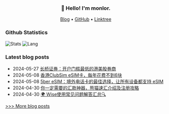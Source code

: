 
<h3 align="center">👋 Hello! I'm monlor.</h3>

<p align="center">
  <a href="https://www.monlor.com">Blog</a> •
  <a href="https://github.com/monlor">GitHub</a> •
  <a href="https://linktr.ee/monlor">Linktree</a>
</p>

### Github Statistics

![Stats](https://github-readme-stats.vercel.app/api?username=monlor&show_icons=true&layout=compact&count_private=true&hide_title=true&theme=default&)
![Lang](https://github-readme-stats.vercel.app/api/top-langs/?username=monlor&layout=compact&count_private=true&theme=default&hide=css,html,javascript)

### Latest blog posts

- 2024-05-27 [长桥证券：开户门槛最低的港美股券商](https://www.monlor.com/archives/142/)
- 2024-05-08 [香港ClubSim eSIM卡，每年花费不到6块](https://www.monlor.com/archives/141/)
- 2024-05-08 [5ber eSIM：境外电话卡的最佳选择，让所有设备都支持 eSIM](https://www.monlor.com/archives/140/)
- 2024-04-30 [你一定需要的汇款神器，熊猫速汇介绍及注册攻略](https://www.monlor.com/archives/138/)
- 2024-04-30 [🌍 Wise使用常见问题解答汇总🔍](https://www.monlor.com/archives/137/)

[>>> More blog posts](https://www.monlor.com/archive.html)
